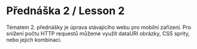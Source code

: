 Přednáška 2 / Lesson 2
=============
Tématem 2. přednášky je úprava stávajícího webu pro mobilní zařízení. 
Pro snížení počtu HTTP requestů můžeme využít dataURI obrázky, CSS sprity,
nebo jejich kombinaci.